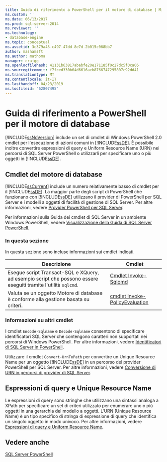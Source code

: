 ```yaml
---
title: Guida di riferimento a PowerShell per il motore di database | Microsoft Docs
ms.custom: ''
ms.date: 06/13/2017
ms.prod: sql-server-2014
ms.reviewer: ''
ms.technology:
- database-engine
ms.topic: conceptual
ms.assetid: 3c379a43-c497-47dd-8e7d-2b015c068bb7
author: mashamsft
ms.author: mathoma
manager: craigg
ms.openlocfilehash: 41131b63817ababfe20e171185f0c27dc5f0ca06
ms.sourcegitcommit: f7fced330b64d6616aeb8766747295807c92dd41
ms.translationtype: MT
ms.contentlocale: it-IT
ms.lasthandoff: 04/23/2019
ms.locfileid: "62807495"
---
```

# <a name="database-engine-powershell-reference"></a>Guida di riferimento a PowerShell per il motore di database
  [!INCLUDE[ssNoVersion](../includes/ssnoversion-md.md)] include un set di cmdlet di Windows PowerShell 2.0 cmdlet per l'esecuzione di azioni comuni in [!INCLUDE[ssDE](../includes/ssde-md.md)]. È possibile inoltre convertire espressioni di query e Uniform Resource Name (URN) nei percorsi di SQL Server PowerShell o utilizzarli per specificare uno o più oggetti in [!INCLUDE[ssDE](../includes/ssde-md.md)].  
  
## <a name="database-engine-cmdlets"></a>Cmdlet del motore di database  
 [!INCLUDE[ssCurrent](../includes/sscurrent-md.md)] include un numero relativamente basso di cmdlet per il [!INCLUDE[ssDE](../includes/ssde-md.md)]. La maggior parte degli script di PowerShell che funzionano con [!INCLUDE[ssDE](../includes/ssde-md.md)] utilizzano il provider di PowerShell per SQL Server e i modelli a oggetti di facilità di gestione di SQL Server. Per altre informazioni, vedere [Provider PowerShell per SQL Server](../powershell/sql-server-powershell-provider.md).  
  
 Per informazioni sulla Guida dei cmdlet di SQL Server in un ambiente Windows PowerShell, vedere [Visualizzazione della Guida di SQL Server PowerShell](../powershell/sql-server-powershell.md).  
  
### <a name="in-this-section"></a>In questa sezione  
 In questa sezione sono incluse informazioni sui cmdlet indicati.  
  
|Descrizione|Cmdlet|  
|-----------------|------------|  
|Esegue script Transact-SQL e XQuery, ad esempio script che possono essere eseguiti tramite l'utilità `sqlcmd`.|[Cmdlet Invoke-Sqlcmd](../../2014/database-engine/invoke-sqlcmd-cmdlet.md)|  
|Valuta se un oggetto Motore di database è conforme alla gestione basata su criteri.|[cmdlet Invoke-PolicyEvaluation](../../2014/database-engine/invoke-policyevaluation-cmdlet.md)|  
  
### <a name="information-about-other-cmdlets"></a>Informazioni su altri cmdlet  
 I cmdlet `Encode-Sqlname` e `Decode-Sqlname` consentono di specificare identificatori SQL Server che contengono caratteri non supportati nei percorsi di Windows PowerShell. Per altre informazioni, vedere [Identificatori di SQL Server in PowerShell](../powershell/sql-server-identifiers-in-powershell.md).  
  
 Utilizzare il cmdlet `Convert-UrnToPath` per convertire un Unique Resource Name per un oggetto [!INCLUDE[ssDE](../includes/ssde-md.md)] in un percorso del provider PowerShell per SQL Server. Per altre informazioni, vedere [Conversione di URN in percorsi di provider di SQL Server](../../2014/database-engine/convert-urns-to-sql-server-provider-paths.md).  
  
## <a name="query-expressions-and-unique-resource-names"></a>Espressioni di query e Unique Resource Name  
 Le espressioni di query sono stringhe che utilizzano una sintassi analoga a XPath per specificare un set di criteri utilizzato per enumerare uno o più oggetti in una gerarchia del modello a oggetti. L'URN (Unique Resource Name) è un tipo specifico di stringa di espressione di query che identifica un singolo oggetto in modo univoco. Per altre informazioni, vedere [Espressioni di query e Uniform Resource Name](../powershell/query-expressions-and-uniform-resource-names.md).  
  
## <a name="see-also"></a>Vedere anche  
 [SQL Server PowerShell](../powershell/sql-server-powershell.md)  
  
  
